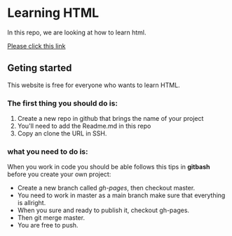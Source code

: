 # Learning HTML

In this repo, we are looking at how to learn html. 

[Please click this link](learning-html)

## Geting started

This website is free for everyone who wants to learn HTML.

### The first thing you should do is:

1. Create a new repo in github that brings the name of your project 
1. You'll need to add the Readme.md in this repo
1. Copy an clone the URL in SSH.

### what you need to do is:

When you work in code you should be able follows this tips in **gitbash** before you create your own project:
* Create a new branch called *gh-pages*, then checkout master.
* You need to work in master as a main branch make sure that everything is allright.
* When you sure and ready to publish it, checkout gh-pages.
* Then git merge master.
* You are free to push.